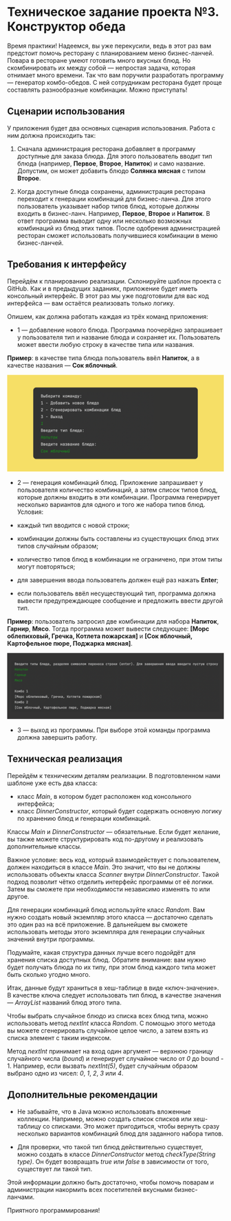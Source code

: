 # Техническое задание проекта №3. Конструктор обеда

Время практики! Надеемся, вы уже перекусили, ведь в этот раз вам предстоит помочь ресторану с планированием меню бизнес-ланчей.
Повара в ресторане умеют готовить много вкусных блюд. Но скомбинировать их между собой — непростая задача, которая отнимает много времени. Так что вам поручили разработать программу — генератор комбо-обедов. С ней сотрудникам ресторана будет проще составлять разнообразные комбинации. Можно приступать!

## Сценарии использования

У приложения будет два основных сценария использования. Работа с ним должна происходить так:

1. Сначала администрация ресторана добавляет в программу доступные для заказа блюда. Для этого пользователь вводит тип блюда (например, **Первое**, **Второе**, **Напиток**) и само название. Допустим, он может добавить блюдо **Солянка мясная** с типом **Второе**.

2. Когда доступные блюда сохранены, администрация ресторана переходит к генерации комбинаций для бизнес-ланча. Для этого пользователь указывает набор типов блюд, которые должны входить в бизнес-ланч. Например, **Первое**, **Второе** и **Напиток**. В ответ программа выводит одну или несколько возможных комбинаций из блюд этих типов. После одобрения администрацией ресторан сможет использовать получившиеся комбинации в меню бизнес-ланчей.

## Требования к интерфейсу

Перейдём к планированию реализации. Склонируйте шаблон проекта с GitHub.  Как и в предыдущих заданиях, приложение будет иметь консольный интерфейс. В этот раз мы уже подготовили для вас код интерфейса — вам остаётся реализовать только логику.

Опишем, как должна работать каждая из трёх команд приложения:

* 1 — добавление нового блюда. Программа поочерёдно запрашивает у пользователя тип и название блюда и сохраняет их. Пользователь может ввести любую строку в качестве типа или названия.

**Пример**: в качестве типа блюда пользователь ввёл **Напиток**, а в качестве названия — **Сок яблочный**.

![Добавление нового блюда](https://github.com/SkvortsovEvg/yandex_sprint03_final/blob/master/images/readme/pic_001.png "Текст 001")

* 2 — генерация комбинаций блюд. Приложение запрашивает у пользователя количество комбинаций, а затем список типов блюд, которые должны входить в эти комбинации. Программа генерирует несколько вариантов для одного и того же набора типов блюд. Условия:

* каждый тип вводится с новой строки;
* комбинации должны быть составлены из существующих блюд этих типов случайным образом;
* количество типов блюд в комбинации не ограничено, при этом типы могут повторяться;
* для завершения ввода пользователь должен ещё раз нажать **Enter**;
* если пользователь ввёл несуществующий тип, программа должна вывести предупреждающее сообщение и предложить ввести другой тип.

**Пример**: пользователь запросил две комбинации для набора **Напиток**, **Гарнир**, **Мясо**. Тогда программа может вывести следующее: **\[Морс облепиховый, Гречка, Котлета пожарская\]** и **\[Сок яблочный, Картофельное пюре, Поджарка мясная\]**.

![Генерация новых блюд](https://github.com/SkvortsovEvg/yandex_sprint03_final/blob/master/images/readme/pic_002.png "Текст 002")

* 3 — выход из программы. При выборе этой команды программа должна завершить работу.

## Техническая реализация

Перейдём к техническим деталям реализации. В подготовленном нами шаблоне уже есть два класса:

* класс _Main_, в котором будет расположен код консольного интерфейса;
* класс _DinnerConstructor_, который будет содержать основную логику по хранению блюд и генерации комбинаций.

Классы _Main_ и _DinnerConstructor_ — обязательные. Если будет желание, вы также можете структурировать код по-другому и реализовать дополнительные классы.

Важное условие: весь код, который взаимодействует с пользователем, должен находиться в классе _Main_. Это значит, что вы не должны использовать объекты класса _Scanner_ внутри _DinnerConstructor_. Такой подход позволит чётко отделить интерфейс программы от её логики. Затем вы сможете при необходимости независимо изменять то или другое.

Для генерации комбинаций блюд используйте класс _Random_. Вам нужно создать новый экземпляр этого класса — достаточно сделать это один раз на всё приложение. В дальнейшем вы сможете использовать методы этого экземпляра для генерации случайных значений внутри программы.

Подумайте, какая структура данных лучше всего подойдёт для хранения списка доступных блюд. Обратите внимание: вам нужно будет получать блюда по их типу, при этом блюд каждого типа может быть сколько угодно много.

Итак, данные будут храниться в хеш-таблице в виде «ключ-значение». В качестве ключа следует использовать тип блюд, в качестве значения — _ArrayList_ названий блюд этого типа.

Чтобы выбрать случайное блюдо из списка всех блюд типа, можно использовать метод _nextInt_ класса _Random_. С помощью этого метода вы можете сгенерировать случайное целое число, а затем взять из списка элемент с таким индексом.

Метод _nextInt_ принимает на вход один аргумент — верхнюю границу случайного числа (_bound_) и генерирует случайное число от _0_ до bound - 1. Например, если вызвать _nextInt(5)_, будет случайным образом выбрано одно из чисел: _0_, _1_, _2_, _3_ или _4_.

## Дополнительные рекомендации

* Не забывайте, что в Java можно использовать вложенные коллекции. Например, можно создать список списков или хеш-таблицу со списками. Это может пригодиться, чтобы вернуть сразу несколько вариантов комбинаций блюд для заданного набора типов.

* Для проверки, что такой тип блюд действительно существует, можно создать в классе _DinnerConstructor_ метод _checkType(String type)_. Он будет возвращать _true_ или _false_ в зависимости от того, существует ли такой тип.

Этой информации должно быть достаточно, чтобы помочь поварам и администрации накормить всех посетителей вкусными бизнес-ланчами.

Приятного программирования!